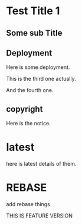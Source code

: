 # Test Title 1

## Some sub Title

## Deployment

Here is some deployment.

This is the third one actually.

And the fourth one.

## copyright

Here is the notice.



# latest

here is latest details of them.



# REBASE

add rebase things

THIS IS FEATURE VERSION

